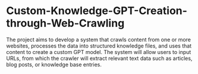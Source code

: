 # Custom-Knowledge-GPT-Creation-through-Web-Crawling
The project aims to develop a system that crawls content from one or more websites, processes the data into structured knowledge files, and uses that content to create a custom GPT model. The system will allow users to input URLs, from which the crawler will extract relevant text data such as articles, blog posts, or knowledge base entries. 

